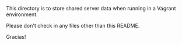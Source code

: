 This directory is to store shared server data when running in a Vagrant environment.

Please don't check in any files other than this README.

Gracias!